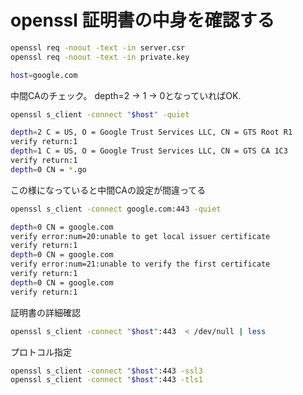 # openssl 証明書の中身を確認する

```bash
openssl req -noout -text -in server.csr
openssl req -noout -text -in private.key
```

```bash
host=google.com
```

中間CAのチェック。
depth=2 -> 1 -> 0となっていればOK.

```bash
openssl s_client -connect "$host" -quiet 

depth=2 C = US, O = Google Trust Services LLC, CN = GTS Root R1
verify return:1
depth=1 C = US, O = Google Trust Services LLC, CN = GTS CA 1C3
verify return:1
depth=0 CN = *.go
```

この様になっていると中間CAの設定が間違ってる

```bash
openssl s_client -connect google.com:443 -quiet

depth=0 CN = google.com
verify error:num=20:unable to get local issuer certificate
verify return:1
depth=0 CN = google.com
verify error:num=21:unable to verify the first certificate
verify return:1
depth=0 CN = google.com
verify return:1
```

証明書の詳細確認

```bash
openssl s_client -connect "$host":443  < /dev/null | less
```

プロトコル指定

```bash
openssl s_client -connect "$host":443 -ssl3
openssl s_client -connect "$host":443 -tls1
```

<!--
```bash
```

-->